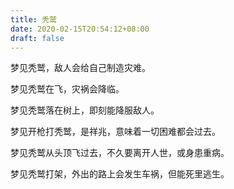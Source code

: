 ```yaml
---
title: 秃鹫
date: 2020-02-15T20:54:12+08:00
draft: false
---
```


梦见秃鹫，敌人会给自己制造灾难。



梦见秃鹫在飞，灾祸会降临。



梦见秃鹫落在树上，即刻能降服敌人。



梦见开枪打秃鹫，是祥兆，意味着一切困难都会过去。



梦见秃鹫从头顶飞过去，不久要离开人世，或身患重病。



梦见秃鹫打架，外出的路上会发生车祸，但能死里逃生。

